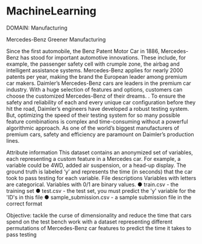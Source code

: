 # MachineLearning
DOMAIN: Manufacturing

Mercedes-Benz Greener Manufacturing

Since the first automobile, the Benz Patent Motor Car in 1886, Mercedes-Benz has stood for important automotive innovations. These include, for example, the passenger safety cell with crumple zone, the airbag and intelligent assistance systems. Mercedes-Benz applies for nearly 2000 patents per year, making the brand the European leader among premium car makers. Daimler’s Mercedes-Benz cars are leaders in the premium car industry. With a huge selection of features and options, customers can choose the customized Mercedes-Benz of their dreams. .
To ensure the safety and reliability of each and every unique car configuration before they hit the road, Daimler’s engineers have developed a robust testing system. But, optimizing the speed of their testing system for so many possible feature combinations is complex and time-consuming without a powerful algorithmic approach. As one of the world’s biggest manufacturers of premium cars, safety and efficiency are paramount on Daimler’s production lines.


Attribute information
This dataset contains an anonymized set of variables, each representing a custom feature in a Mercedes car. For example, a variable could be 4WD, added air suspension, or a head-up display.
The ground truth is labeled ‘y’ and represents the time (in seconds) that the car took to pass testing for each variable.
File descriptions
Variables with letters are categorical. Variables with 0/1 are binary values.
●	train.csv - the training set
●	test.csv - the test set, you must predict the 'y' variable for the 'ID's in this file
●	sample_submission.csv - a sample submission file in the correct format

Objective: 
tackle the curse of dimensionality and reduce the time that cars spend on the test bench
work with a dataset representing different permutations of Mercedes-Benz car features to predict the time it takes to pass testing
